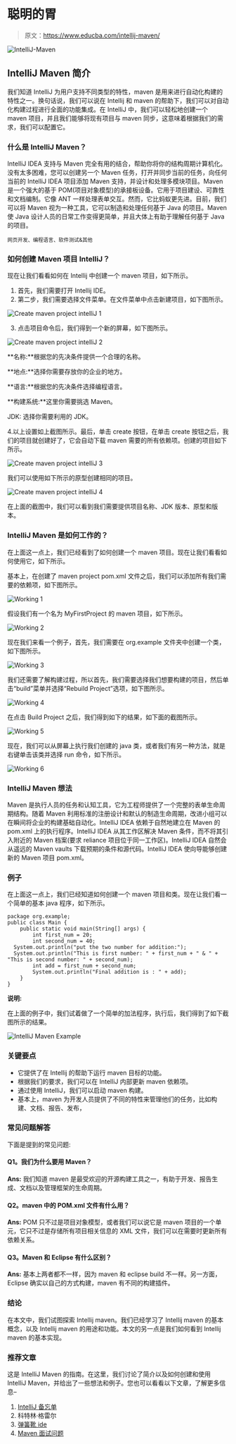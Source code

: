 # 聪明的胃

> 原文：<https://www.educba.com/intellij-maven/>

![IntelliJ-Maven](img/606045384e04156b4feffcdd67ea5b64.png)



## IntelliJ Maven 简介

我们知道 IntelliJ 为用户支持不同类型的特性，maven 是用来进行自动化构建的特性之一。换句话说，我们可以说在 Intellij 和 maven 的帮助下，我们可以对自动化构建过程进行全面的功能集成。在 IntelliJ 中，我们可以轻松地创建一个 maven 项目，并且我们能够将现有项目与 maven 同步，这意味着根据我们的需求，我们可以配置它。

### 什么是 IntelliJ Maven？

IntelliJ IDEA 支持与 Maven 完全有用的结合，帮助你将你的结构周期计算机化。没有太多困难，您可以创建另一个 Maven 任务，打开并同步当前的任务，向任何当前的 IntelliJ IDEA 项目添加 Maven 支持，并设计和处理多模块项目。Maven 是一个强大的基于 POM(项目对象模型)的承接板设备。它用于项目建设、可靠性和文档编制。它像 ANT 一样处理表单交互。然而，它比蚂蚁更先进。目前，我们可以将 Maven 视为一种工具，它可以制造和处理任何基于 Java 的项目。Maven 使 Java 设计人员的日常工作变得更简单，并且大体上有助于理解任何基于 Java 的项目。

<small>网页开发、编程语言、软件测试&其他</small>

### 如何创建 Maven 项目 IntelliJ？

现在让我们看看如何在 Intellij 中创建一个 maven 项目，如下所示。

1.  首先，我们需要打开 Intellij IDE。
2.  第二步，我们需要选择文件菜单。在文件菜单中点击新建项目，如下图所示。

![Create maven project intelliJ 1](img/609c6232170f510004088328194cf4ed.png)



3.  点击项目命令后，我们得到一个新的屏幕，如下图所示。

![Create maven project intelliJ 2](img/b43e23a73090305d79c774f250193067.png)



**名称:**根据您的先决条件提供一个合理的名称。

**地点:**选择你需要存放你的企业的地方。

**语言:**根据您的先决条件选择编程语言。

**构建系统:**这里你需要挑选 Maven。

JDK: 选择你需要利用的 JDK。

4.以上设置如上截图所示。最后，单击 create 按钮，在单击 create 按钮之后，我们的项目就创建好了，它会自动下载 maven 需要的所有依赖项。创建的项目如下所示。

![Create maven project intelliJ 3](img/82d3aa8886032f41df2832b33e7db004.png)



我们可以使用如下所示的原型创建相同的项目。

![Create maven project intelliJ 4](img/ef5e59d330a956ddfc3118a23451867c.png)



在上面的截图中，我们可以看到我们需要提供项目名称、JDK 版本、原型和版本。

### IntelliJ Maven 是如何工作的？

在上面这一点上，我们已经看到了如何创建一个 maven 项目。现在让我们看看如何使用它，如下所示。

基本上，在创建了 maven project pom.xml 文件之后，我们可以添加所有我们需要的依赖项，如下图所示。

![Working 1](img/57c8dcbca61d89590db5b1fd90b5c2d3.png)



假设我们有一个名为 MyFirstProject 的 maven 项目，如下所示。

![Working 2](img/0ec7359546963fb65c0305ab1f8b036f.png)



现在我们来看一个例子，首先，我们需要在 org.example 文件夹中创建一个类，如下图所示。

![Working 3](img/59c5c043373469dce80cc706128052bb.png)



我们还需要了解构建过程，所以首先，我们需要选择我们想要构建的项目，然后单击“build”菜单并选择“Rebuild Project”选项，如下图所示。

![Working 4](img/d5a96ada20efe327ddc952dafe2b664b.png)



在点击 Build Project 之后，我们得到如下的结果，如下面的截图所示。

![Working 5](img/90eed2dc40938439f635a04f76c40734.png)



现在，我们可以从屏幕上执行我们创建的 java 类，或者我们有另一种方法，就是右键单击该类并选择 run 命令，如下所示。

![Working 6](img/71e24dc3a699b23d767fc29f7595674a.png)



### IntelliJ Maven 想法

Maven 是执行人员的任务和认知工具，它为工程师提供了一个完整的表单生命周期结构。随着 Maven 利用标准的注册设计和默认的制造生命周期，改进小组可以在瞬间将企业的构建基础自动化。IntelliJ IDEA 依赖于自然地建立在 Maven 的 pom.xml 上的执行程序。IntelliJ IDEA 从其工作区解决 Maven 条件，而不将其引入附近的 Maven 档案(要求 reliance 项目位于同一工作区)。IntelliJ IDEA 自然会从遥远的 Maven vaults 下载预期的条件和源代码。IntelliJ IDEA 使向导能够创建新的 Maven 项目 pom.xml。

### 例子

在上面这一点上，我们已经知道如何创建一个 maven 项目和类。现在让我们看一个简单的基本 java 程序，如下所示。

```
package org.example;
public class Main {
    public static void main(String[] args) {
        int first_num = 20;
        int second_num = 40;
  System.out.println("put the two number for addition:");
  System.out.println("This is first number: " + first_num + " & " + "This is second number: " + second_num);
        int add = first_num + second_num;
        System.out.println("Final addition is : " + add);
    }
} 
```

**说明:**

在上面的例子中，我们试着做了一个简单的加法程序，执行后，我们得到了如下截图所示的结果。

![IntelliJ Maven Example](img/3744281717c4c764a79626f6fc87052b.png)



### 关键要点

*   它提供了在 Intellij 的帮助下运行 maven 目标的功能。
*   根据我们的要求，我们可以在 IntelliJ 内部更新 maven 依赖项。
*   通过使用 IntelliJ，我们可以启动 maven 构建。
*   基本上，maven 为开发人员提供了不同的特性来管理他们的任务，比如构建、文档、报告、发布，

### 常见问题解答

下面是提到的常见问题:

#### Q1。我们为什么要用 Maven？

**Ans:** 我们知道 maven 是最受欢迎的开源构建工具之一，有助于开发、报告生成、文档以及管理框架的生命周期。

#### Q2。maven 中的 POM.xml 文件有什么用？

**Ans:** POM 只不过是项目对象模型，或者我们可以说它是 maven 项目的一个单元，它只不过是存储所有项目相关信息的 XML 文件，我们可以在需要时更新所有依赖关系。

#### Q3。Maven 和 Eclipse 有什么区别？

**Ans:** 基本上两者都不一样，因为 maven 和 eclipse build 不一样。另一方面，Eclipse 确实以自己的方式构建，maven 有不同的构建插件。

### 结论

在本文中，我们试图探索 Intellij maven。我们已经学习了 Intellij maven 的基本概念，以及 Intellij maven 的用途和功能。本文的另一点是我们如何看到 Intellij maven 的基本实现。

### 推荐文章

这是 IntelliJ Maven 的指南。在这里，我们讨论了简介以及如何创建和使用 IntelliJ Maven，并给出了一些想法和例子。您也可以看看以下文章，了解更多信息–

1.  [IntelliJ 备忘单](https://www.educba.com/intellij-cheat-sheet/)
2.  科特林·格雷尔
3.  [弹簧靴 ide](https://www.educba.com/spring-boot-ide/)
4.  [Maven 面试问题](https://www.educba.com/maven-interview-questions/)